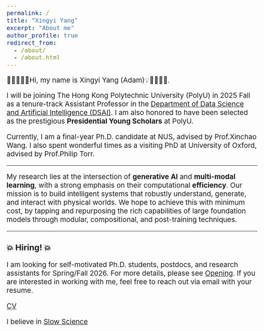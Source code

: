 ```yaml
---
permalink: /
title: "Xingyi Yang"
excerpt: "About me"
author_profile: true
redirect_from: 
  - /about/
  - /about.html
---
```


<style type="text/css">
  body{
  font-size: 14pt;
}
</style>

 🚀👨‍💻🥁💡Hi, my name is Xingyi Yang (Adam)💡🥁👨‍💻🚀.

I will be joining The Hong Kong Polytechnic University (PolyU) in 2025 Fall as a tenure-track Assistant Professor in the [Department of Data Science and Artificial Intelligence (DSAI)](https://www.polyu.edu.hk/dsai/?sc_lang=en). I am also honored to have been selected as the prestigious **Presidential Young Scholars** at PolyU.

Currently, I am a final-year Ph.D. candidate at NUS, advised by Prof.Xinchao Wang. I also spent wonderful times as a visiting PhD at University of Oxford, advised by Prof.Philip Torr. 

<!-- I am grateful for the recognition my work has received, including a NeurIPS 2022 Best Paper Nomination, the 2023 National Award for Outstanding Self-financed Chinese Students Abroad, and a WAIC 2024 Youth Excellent Paper Nomination. -->

------

My research lies at the intersection of **generative AI** and **multi-modal learning**, with a strong emphasis on their computational **efficiency**. Our mission is to build intelligent systems that robustly understand, generate, and interact with physical worlds. We hope to achieve this with minimum cost, by tapping and repurposing the rich capabilities of large foundation models through modular, compositional, and post-training techniques.

------

### 💥 Hiring! 💥

I am looking for self-motivated Ph.D. students, postdocs, and research assistants for Spring/Fall 2026. For more details, please see [Opening](https://adamdad.github.io/opening). If you are interested in working with me, feel free to reach out via email with your resume.


<!-- My current research interest lies in **Deep Model Reuse** and its Applications:
- **Deep Model Reuse**: Rather than trying to cook up a universal model in one grand kitchen experiment, my vision is to reuse pre-trained neural networks to do new things. By composing their expertise, editing their behaviour and enhancing their reliability, the goal is to craft models that become Jacks of all trades, or at least, one step closer to the dream of Artificial General Intelligence (AGI).
- **Compositionality & Modularity**: Building ML system is like playing a game of LEGO, where I piece together elements from various tasks, concepts, and logic, crafting cost-effective AI masterpieces.
- **Generative Models and 3D Vision**:  I'm super excited about generative models, especially diffusion-based ones. They have the power to create magic in 3D and even 4D worlds – all, hopefully, with a side of solid theory.  -->

<!-- My work centers on generative models (especially diffusion-based), representation learning, trustworthy learning (emphasizing interpretability and robustness), and graph learning. -->
<!-- - Efficiency, that empowers the AI learn with minimum computation and data requirement.  -->
<!-- - Data Efficency. Focus on self-supervised & semi-supervised & weak-supervised learning or learning with synthesized data. -->

[CV](http://adamdad.github.io/files/CV_XingyiYang_202506.pdf)

I believe in [Slow Science](http://slow-science.org/)

